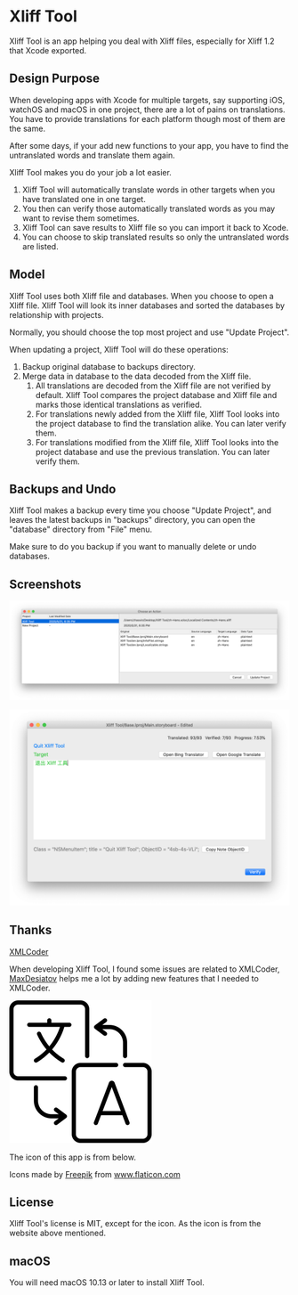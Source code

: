 # Xliff Tool
Xliff Tool is an app helping you deal with Xliff files, especially for Xliff 1.2 that Xcode exported. 

## Design Purpose
When developing apps with Xcode for multiple targets, say supporting iOS, watchOS and macOS in one project, there are a lot of pains on translations. You have to provide translations for each platform though most of them are the same. 

After some days, if your add new functions to your app, you have to find the untranslated words and translate them again.

Xliff Tool makes you do your job a lot easier. 

1. Xliff Tool will automatically translate words in other targets when you have translated one in one target. 
2. You then can verify those automatically translated words as you may want to revise them sometimes.
3. Xliff Tool can save results to Xliff file so you can import it back to Xcode.
4. You can choose to skip translated results so only the untranslated words are listed.

## Model
Xliff Tool uses both Xliff file and databases. When you choose to open a Xliff file. Xliff Tool will look its inner databases and sorted the databases by relationship with projects. 

Normally, you should choose the top most project and use "Update Project". 

When updating a project, Xliff Tool will do these operations:

1. Backup original database to backups directory.
2. Merge data in database to the data decoded from the Xliff file.
    1. All translations are decoded from the Xliff file are not verified by default. Xliff Tool compares the project database and Xliff file and marks those identical translations as verified.
    2. For translations newly added from the Xliff file, Xliff Tool looks into the project database to find the translation alike. You can later verify them.
    3. For translations modified from the Xliff file, Xliff Tool looks into the project database and use the previous translation. You can later verify them.

## Backups and Undo
Xliff Tool makes a backup every time you choose "Update Project", and leaves the latest backups in "backups" directory, you can open the "database" directory from "File" menu.

Make sure to do you backup if you want to manually delete or undo databases. 

## Screenshots

![Choose An Action](choose_action.png)

![Editor](editor.png)

## Thanks

[XMLCoder](https://github.com/MaxDesiatov/XMLCoder)

When developing Xliff Tool, I found some issues are related to XMLCoder, [MaxDesiatov](https://github.com/MaxDesiatov) helps me a lot by adding new features that I needed to XMLCoder.

![app icon](xliff_tool_icon.png)

The icon of this app is from below.

Icons made by <a href="https://www.flaticon.com/authors/freepik" title="Freepik">Freepik</a> from <a href="https://www.flaticon.com/" title="Flaticon"> www.flaticon.com</a>

## License
Xliff Tool's license is MIT, except for the icon. As the icon is from the website above mentioned.

## macOS
You will need macOS 10.13 or later to install Xliff Tool.

